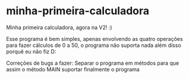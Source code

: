 # minha-primeira-calculadora
Minha primeira calculadora, agora na V2! :)

Esse programa é bem simples, apenas envolvendo as quatro operações para fazer cálculos de 0 a 50, o programa não suporta nada além disso porquê eu não fiz D:



Correções de bugs a fazer:
Separar o programa em métodos para que assim o método MAIN suportar finalmente o programa
